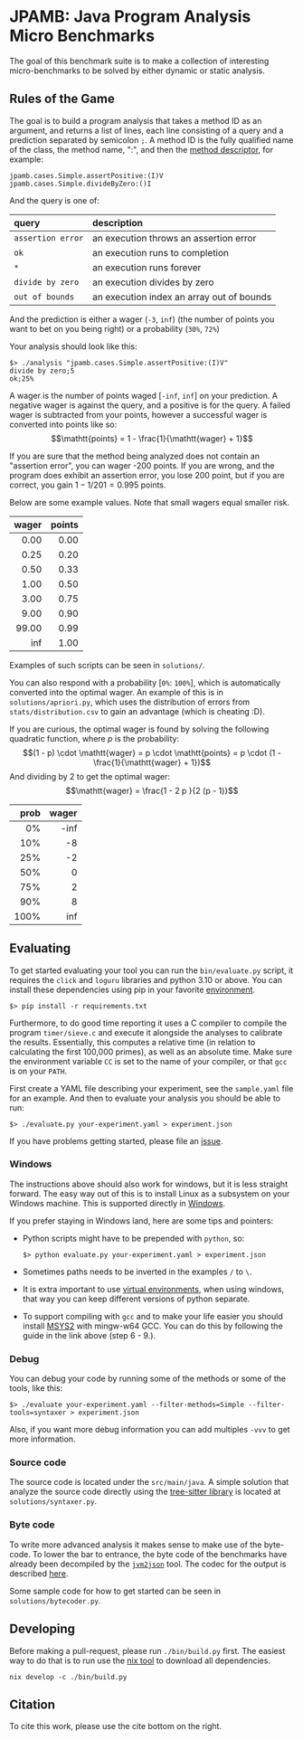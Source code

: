 # JPAMB: Java Program Analysis Micro Benchmarks

The goal of this benchmark suite is to make a collection of interesting
micro-benchmarks to be solved by either dynamic or static analysis.

## Rules of the Game

The goal is to build a program analysis that takes a method ID as an argument, and 
returns a list of lines, each line consisting of a query and a prediction separated by semicolon `;`.
A method ID is the fully qualified name of the class, the method name, ":", and 
then the [method descriptor](https://docs.oracle.com/javase/specs/jvms/se22/html/jvms-4.html#jvms-4.3.3), 
for example:
```
jpamb.cases.Simple.assertPositive:(I)V
jpamb.cases.Simple.divideByZero:()I 
```

And the query is one of: 

| query              | description                               |
| :-----             | :-----                                    |
| `assertion error`  | an execution throws an assertion error    |
| `ok`               | an execution runs to completion           | 
| `*`                | an execution runs forever                 | 
| `divide by zero`   | an execution divides by zero              | 
| `out of bounds`    | an execution index an array out of bounds | 

And the prediction is either a wager (`-3`, `inf`) (the number of points you 
want to bet on you being right) or a probability (`30%`, `72%`)

Your analysis should look like this:

```shell
$> ./analysis "jpamb.cases.Simple.assertPositive:(I)V" 
divide by zero;5 
ok;25%
```

A wager is the number of points waged [`-inf`, `inf`] on your prediction. A negative wager is against the query, and 
a positive is for the query. A failed wager is subtracted from your points, however 
a successful wager is converted into points like so:
$$\mathtt{points} = 1 - \frac{1}{\mathtt{wager} + 1}$$

If you are sure that the method being analyzed does not contain an "assertion error", 
you can wager -200 points. If you are wrong, and the program does exhibit an assertion error, 
you lose 200 point, but if you are correct, you gain $1 - 1 / 201 = 0.995$ points.

Below are some example values. Note that small wagers equal smaller risk.

|  wager | points |
|   ---: |    ---:|
|   0.00 |   0.00 |
|   0.25 |   0.20 |
|   0.50 |   0.33 |
|   1.00 |   0.50 | 
|   3.00 |   0.75 | 
|   9.00 |   0.90 | 
|  99.00 |   0.99 | 
|    inf |   1.00 | 

Examples of such scripts can be seen in `solutions/`.

You can also respond with a probability [`0%`: `100%`], which is automatically converted into 
the optimal wager. An example of this is in `solutions/apriori.py`, which uses the distribution 
of errors from `stats/distribution.csv` to gain an advantage (which is cheating :D).

If you are curious, the optimal wager is found by solving the following quadratic function, where $p$ is the probability:
$$(1 - p) \cdot \mathtt{wager} = p \cdot \mathtt{points} = p \cdot (1 - \frac{1}{\mathtt{wager} + 1})$$
And dividing by 2 to get the optimal wager:
$$\mathtt{wager} = \frac{1 - 2 p }{2 (p - 1)}$$

|   prob |  wager |
|   ---: |    ---:|
|     0% |   -inf |
|    10% |     -8 |
|    25% |     -2 |
|    50% |      0 |
|    75% |      2 |
|    90% |      8 |
|   100% |    inf | 

## Evaluating

To get started evaluating your tool you can run the `bin/evaluate.py` script, it requires 
the `click` and `loguru` libraries and python 3.10 or above. You can install these dependencies using pip
in your favorite [environment](https://www.pythonguis.com/tutorials/python-virtual-environments/).

```shell
$> pip install -r requirements.txt
```

Furthermore, to do good time reporting it uses a C compiler to compile the program `timer/sieve.c` and 
execute it alongside the analyses to calibrate the results.
Essentially, this computes a relative time (in relation to calculating the first 100,000 primes), as well as 
an absolute time. Make sure the environment variable `CC` is set to the name of your compiler, or 
that `gcc` is on your `PATH`.

First create a YAML file describing your experiment, see the `sample.yaml` file for an example.
And then to evaluate your analysis you should be able to run:
```shell
$> ./evaluate.py your-experiment.yaml > experiment.json
```

If you have problems getting started, please file an [issue](https://github.com/kalhauge/jpamb/issues).

### Windows

The instructions above should also work for windows, but it is less straight forward.
The easy way out of this is to install Linux as a subsystem on your Windows machine. 
This is supported directly in [Windows](https://learn.microsoft.com/en-us/windows/wsl/install).

If you prefer staying in Windows land, here are some tips and pointers:

-   Python scripts might have to be prepended with `python`, so:

    ```shell
    $> python evaluate.py your-experiment.yaml > experiment.json
    ```

-   Sometimes paths needs to be inverted in the examples `/` to `\`.

-   It is extra important to use [virtual environments](https://www.pythonguis.com/tutorials/python-virtual-environments/), 
    when using windows, that way you can keep different versions of python separate.

-   To support compiling with `gcc` and to make your life easier you 
    should install [MSYS2](https://www.msys2.org/) with mingw-w64 GCC.
    You can do this by following the guide in the link above (step 6 - 9.).

### Debug

You can debug your code by running some of the methods or some of the tools, like this: 

```shell
$> ./evaluate your-experiment.yaml --filter-methods=Simple --filter-tools=syntaxer > experiment.json
```

Also, if you want more debug information you can add multiples `-vvv` to get more information.

### Source code

The source code is located under the `src/main/java`. 
A simple solution that analyze the source code directly using the [tree-sitter
library](https://tree-sitter.github.io/tree-sitter/) is located at
`solutions/syntaxer.py`.

### Byte code

To write more advanced analysis it makes sense to make use of the byte-code. To
lower the bar to entrance, the byte code of the benchmarks have already been decompiled by the 
[`jvm2json`](https://github.com/kalhauge/jvm2json) tool. 
The codec for the output is described [here](https://github.com/kalhauge/jvm2json/blob/main/CODEC.txt).

Some sample code for how to get started can be seen in `solutions/bytecoder.py`.


## Developing

Before making a pull-request, please run `./bin/build.py` first.
The easiest way to do that is to run use the [nix tool](https://nixos.org/download/#download-nix) to download all dependencies. 

```shell
nix develop -c ./bin/build.py
```

## Citation

To cite this work, please use the cite bottom on the right.

